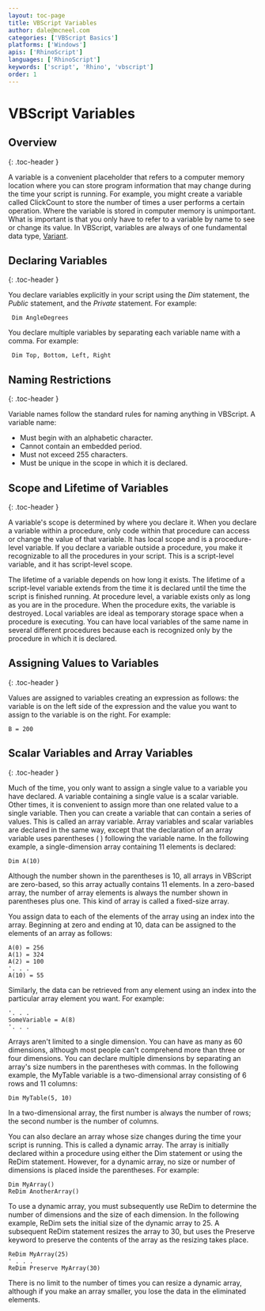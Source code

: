 ```yaml
---
layout: toc-page
title: VBScript Variables
author: dale@mcneel.com
categories: ['VBScript Basics']
platforms: ['Windows']
apis: ['RhinoScript']
languages: ['RhinoScript']
keywords: ['script', 'Rhino', 'vbscript']
order: 1
---
```


# VBScript Variables

## Overview
{: .toc-header }

A variable is a convenient placeholder that refers to a computer memory location where you can store program information that may change during the time your script is running. For example, you might create a variable called ClickCount to store the number of times a user performs a certain operation. Where the variable is stored in computer memory is unimportant. What is important is that you only have to refer to a variable by name to see or change its value. In VBScript, variables are always of one fundamental data type, [Variant](http://wiki.mcneel.com/developer/vbsdatatype).

## Declaring Variables
{: .toc-header }

You declare variables explicitly in your script using the *Dim* statement, the *Public* statement, and the *Private* statement. For example:

	 Dim AngleDegrees

You declare multiple variables by separating each variable name with a comma. For example:

	 Dim Top, Bottom, Left, Right

## Naming Restrictions
{: .toc-header }

Variable names follow the standard rules for naming anything in VBScript. A variable name:

- Must begin with an alphabetic character.
- Cannot contain an embedded period.
- Must not exceed 255 characters.
- Must be unique in the scope in which it is declared.

## Scope and Lifetime of Variables
{: .toc-header }

A variable's scope is determined by where you declare it. When you declare a variable within a procedure, only code within that procedure can access or change the value of that variable. It has local scope and is a procedure-level variable. If you declare a variable outside a procedure, you make it recognizable to all the procedures in your script. This is a script-level variable, and it has script-level scope.

The lifetime of a variable depends on how long it exists. The lifetime of a script-level variable extends from the time it is declared until the time the script is finished running. At procedure level, a variable exists only as long as you are in the procedure. When the procedure exits, the variable is destroyed. Local variables are ideal as temporary storage space when a procedure is executing. You can have local variables of the same name in several different procedures because each is recognized only by the procedure in which it is declared.

## Assigning Values to Variables
{: .toc-header }

Values are assigned to variables creating an expression as follows: the variable is on the left side of the expression and the value you want to assign to the variable is on the right. For example:

	B = 200

## Scalar Variables and Array Variables
{: .toc-header }

Much of the time, you only want to assign a single value to a variable you have declared. A variable containing a single value is a scalar variable. Other times, it is convenient to assign more than one related value to a single variable. Then you can create a variable that can contain a series of values. This is called an array variable. Array variables and scalar variables are declared in the same way, except that the declaration of an array variable uses parentheses ( ) following the variable name. In the following example, a single-dimension array containing 11 elements is declared:

	Dim A(10)

Although the number shown in the parentheses is 10, all arrays in VBScript are zero-based, so this array actually contains 11 elements. In a zero-based array, the number of array elements is always the number shown in parentheses plus one. This kind of array is called a fixed-size array.

You assign data to each of the elements of the array using an index into the array. Beginning at zero and ending at 10, data can be assigned to the elements of an array as follows:

	A(0) = 256
	A(1) = 324
	A(2) = 100
	'. . .
	A(10) = 55

Similarly, the data can be retrieved from any element using an index into the particular array element you want. For example:

	'. . .
	SomeVariable = A(8)
	'. . .

Arrays aren't limited to a single dimension. You can have as many as 60 dimensions, although most people can't comprehend more than three or four dimensions. You can declare multiple dimensions by separating an array's size numbers in the parentheses with commas. In the following example, the MyTable variable is a two-dimensional array consisting of 6 rows and 11 columns:

	Dim MyTable(5, 10)

In a two-dimensional array, the first number is always the number of rows; the second number is the number of columns.

You can also declare an array whose size changes during the time your script is running. This is called a dynamic array. The array is initially declared within a procedure using either the Dim statement or using the ReDim statement. However, for a dynamic array, no size or number of dimensions is placed inside the parentheses. For example:

	Dim MyArray()
	ReDim AnotherArray()

To use a dynamic array, you must subsequently use ReDim to determine the number of dimensions and the size of each dimension. In the following example, ReDim sets the initial size of the dynamic array to 25. A subsequent ReDim statement resizes the array to 30, but uses the Preserve keyword to preserve the contents of the array as the resizing takes place.

	ReDim MyArray(25)
	' . . .
	ReDim Preserve MyArray(30)

There is no limit to the number of times you can resize a dynamic array, although if you make an array smaller, you lose the data in the eliminated elements.

